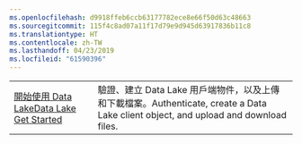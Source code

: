 ```yaml
---
ms.openlocfilehash: d9918ffeb6ccb63177782ece8e66f50d63c48663
ms.sourcegitcommit: 115f4c8ad07a11f17d79e9d945d63917836b11c8
ms.translationtype: HT
ms.contentlocale: zh-TW
ms.lasthandoff: 04/23/2019
ms.locfileid: "61590396"
---
```

|  |  |
|---------|---------|
| <span data-ttu-id="70346-101">[開始使用 Data Lake][1]</span><span class="sxs-lookup"><span data-stu-id="70346-101">[Data Lake Get Started][1]</span></span> | <span data-ttu-id="70346-102">驗證、建立 Data Lake 用戶端物件，以及上傳和下載檔案。</span><span class="sxs-lookup"><span data-stu-id="70346-102">Authenticate, create a Data Lake client object, and upload and download files.</span></span> |

[1]: https://azure.microsoft.com/resources/samples/data-lake-store-java-upload-download-get-started/